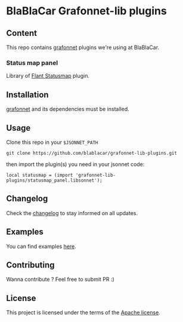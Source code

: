 # BlaBlaCar Grafonnet-lib plugins

## Content

This repo contains [grafonnet](https://github.com/grafana/grafonnet-lib) plugins we're using at BlaBlaCar.

### Status map panel

Library of [Flant Statusmap](https://grafana.com/grafana/plugins/flant-statusmap-panel) plugin.


## Installation

[grafonnet](https://github.com/grafana/grafonnet-lib) and its dependencies must be installed.

## Usage
Clone this repo in your `$JSONNET_PATH`

```
git clone https://github.com/blablacar/grafonnet-lib-plugins.git
```

 then import the plugin(s) you need in your jsonnet code:

```jsonnet
local statusmap = (import 'grafonnet-lib-plugins/statusmap_panel.libsonnet');
```

## Changelog
Check the [changelog](./CHANGELOG.md) to stay informed on all updates.

## Examples
You can find examples [here](./tests/).

## Contributing
Wanna contribute ? Feel free to submit PR :)

## License
This project is licensed under the terms of the [Apache license](./LICENSE).
